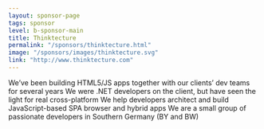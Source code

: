 ```yaml
---
layout: sponsor-page
tags: sponsor
level: b-sponsor-main
title: Thinktecture
permalink: "/sponsors/thinktecture.html"
image: "/sponsors/images/thinktecture.svg"
link: "http://www.thinktecture.com"
---
```


We’ve been building HTML5/JS apps together with our clients’ dev teams for several years
We were .NET developers on the client, but have seen the light for real cross-platform
We help developers architect and build JavaScript-based SPA browser and hybrid apps
We are a small group of passionate developers in Southern Germany (BY and BW)